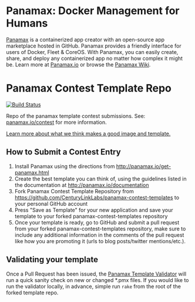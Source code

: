 # Panamax: Docker Management for Humans

[Panamax](http://panamax.io) is a containerized app creator with an open-source app marketplace hosted in GitHub. Panamax provides a friendly interface for users of Docker, Fleet & CoreOS. With Panamax, you can easily create, share, and deploy any containerized app no matter how complex it might be. Learn more at [Panamax.io](http://panamax.io) or browse the [Panamax Wiki](https://github.com/CenturyLinkLabs/panamax-ui/wiki).

# Panamax Contest Template Repo
[![Build Status](https://api.shippable.com/projects/53e29b2d4f881a8700879052/badge/master)](https://www.shippable.com/projects/53e29b2d4f881a8700879052)

Repo of the panamax template contest submissions. See: [panamax.io/contest](http://panamax.io/contest) for more information.

[Learn more about what we think makes a good image and template.](https://github.com/CenturyLinkLabs/panamax-ui/wiki/Panamax-Public-Templates)

## How to Submit a Contest Entry
1. Install Panamax using the directions from  http://panamax.io/get-panamax.html
2. Create the best template you can think of, using the guidelines listed in the documentation at  http://panamax.io/documentation
3. Fork Panamax Contest Template Repository from https://github.com/CenturyLinkLabs/panamax-contest-templates to your personal GitHub account
4. Press "Save as Template" for your new application and save your template to your forked panamax-contest-templates repository
5. Once your template is ready, go to GitHub and submit a pull request from your forked panamax-contest-templates repository, make sure to include any additional information in the comments of the pull request like how you are promoting it (urls to blog posts/twitter mentions/etc.).

## Validating your template
Once a Pull Request has been issued, the [Panamax Template Validator](https://github.com/CenturyLinkLabs/panamax-template-validator) will run a quick sanity check on new or changed *.pmx files. If you would like to run the validator locally, in advance, simple run ```rake``` from the root of the forked template repo.
